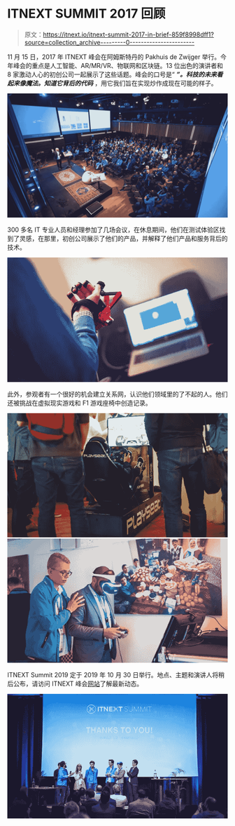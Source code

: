 # ITNEXT SUMMIT 2017 回顾

> 原文：<https://itnext.io/itnext-summit-2017-in-brief-859f8998dff1?source=collection_archive---------0----------------------->

11 月 15 日，2017 年 ITNEXT 峰会在阿姆斯特丹的 Pakhuis de Zwijger 举行。今年峰会的重点是人工智能、AR/MR/VR、物联网和区块链。13 位出色的演讲者和 8 家激动人心的初创公司一起展示了这些话题。峰会的口号是“ ***”。科技的未来看起来像魔法。知道它背后的代码*** ，用它我们旨在实现炒作成现在可能的样子。

![](img/61ef05235748244c92e45b457787516d.png)

300 多名 IT 专业人员和经理参加了几场会议，在休息期间，他们在测试体验区找到了灵感，在那里，初创公司展示了他们的产品，并解释了他们产品和服务背后的技术。

![](img/2556343611a14acb85da2fae29bffc01.png)

此外，参观者有一个很好的机会建立关系网，认识他们领域里的了不起的人。他们还被挑战在虚拟现实游戏和 F1 游戏座椅中创造记录。

![](img/719035c49bfbcde29fbe69c5f905a903.png)![](img/9c2dd8b4dccfeac5475f8e42eee162cf.png)

ITNEXT Summit 2019 定于 2019 年 10 月 30 日举行。地点、主题和演讲人将稍后公布，请访问 ITNEXT 峰会[网站](https://www.itnextsummit.com/)了解最新动态。

![](img/1376e0506e0efa2c6bbbe89098dd838c.png)